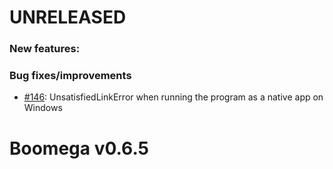 # UNRELEASED

### New features:

### Bug fixes/improvements

* [#146](https://github.com/Dansoftowner/Boomega/issues/146): UnsatisfiedLinkError when running the program as a native app on Windows 

# Boomega v0.6.5